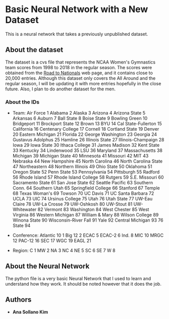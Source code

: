 # Basic Neural Network with a New Dataset

This is a neural network that takes a previously unpublished dataset.

## About the dataset

The dataset is a cvs file that represents the NCAA Women's Gymnastics team scores from 1998 to 2018 in the regular season.
The scores were obtained from the [Road to Nationals](https://roadtonationals.com/results/) web page, and it contains close to
20,000 entries. Although this dataset only covers the All Around and the regular season, I will be updating it with more entries
hopefully in the close future. Also, I plan to do another dataset for the men.

### About the IDs

* Team:
Air Force	            1
Alabama	              2
Alaska	              3
Arizona	              4
Arizona State	        5
Arkansas	            6
Auburn	              7
Ball State	          8
Boise State	          9
Bowling Green	        10
Bridgeport	          11
Brockport State	      12
Brown	                13
BYU	                  14
Cal State-Fullerton	  15
California	          16
Centenary College	    17
Cornell	              18
Cortland State	      19
Denver	              20
Eastern Michigan	    21
Florida	              22
George Washington	    23
Georgia	              24
Gustavus Adolphus	    25
Hamline	              26
Illinois State	      27
Illinois-Champaign	  28
Iowa	                29
Iowa State	          30
Ithaca College	      31
James Madison	        32
Kent State	          33
Kentucky	            34
Lindenwood	          35
LSU	                  36
Maryland	            37
Massachusetts	        38
Michigan	            39
Michigan State	      40
Minnesota	            41
Missouri	            42
MIT	                  43
Nebraska	            44
New Hampshire	        45
North Carolina	      46
North Carolina State	47
Northeastern	        48
Northern Illinois	    49
Ohio State	          50
Oklahoma	            51
Oregon State	        52
Penn State	          53
Pennsylvania	        54
Pittsburgh	          55
Radford	              56
Rhode Island	        57
Rhode Island College	58
Rutgers	              59
S.E. Missouri	        60
Sacramento State	    61
San Jose State	      62
Seattle Pacific	      63
Southern Conn.	      64
Southern Utah	        65
Springfield College	  66
Stanford	            67
Temple	              68
Texas Woman's	        69
Towson	              70
UC Davis	            71
UC Santa Barbara	    72
UCLA	                73
UIC	                  74
Ursinus College	      75
Utah	                76
Utah State	          77
UW-Eau Claire	        78
UW-La Crosse	        79
UW-Oshkosh	          80
UW-Stout	            81
UW-Whitewater	        82
Vermont	              83
Washington	          84
West Chester	        85
West Virginia	        86
Western Michigan	    87
William & Mary	      88
Wilson College	      89
Winona State	        90
Wisconsin-River Fall	91
Yale	                92
Central Michigan	    93
76 State	            94

* Conference:
Atlantic 10	 1
Big 12	     2
ECAC	       5
ECAC-2	     6
Ind.	       8
MIC	        10
MRGC	      12
PAC-12	    16
SEC	        17
WGC	        19
EAGL	      21

* Region:
C	  1
MW	2
NA	3
NC	4
NE	5
SC	6
SE	7
W	  8


## About the Neural Network

The python file is a very basic Neural Network that I used to learn and understand how they work. It should be noted however that
it does the job.

## Authors

* **Ana Sollano Kim**
